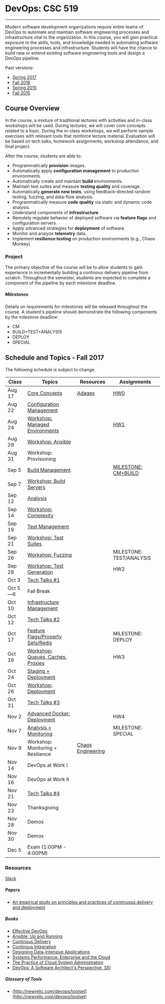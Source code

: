 # DevOps: CSC 519
-------------------------

Modern software development organizations require entire teams of DevOps to automate  and maintain software engineering processes and infrastructure vital to the organization. In this course, you will gain practical exposure to the skills, tools, and knowledge needed in automating software engineering processes and infrastructure. 
Students will have the chance to build new or extend existing software engineering tools and design a DevOps pipeline.

Past versions:
* [Spring 2017](https://github.com/CSC-DevOps/Course/tree/Spring2017)
* [Fall 2016](https://github.com/CSC-DevOps/Course/tree/Fall2016)
* [Spring 2015 ](https://github.com/CSC-DevOps/Course/tree/Spring2015)
* [Fall 2015 ](https://github.com/CSC-DevOps/Course/tree/Fall2015)

## Course Overview

In the course, a mixture of traditional lectures with activities and in-class workshops will be used.  During lectures, we will cover core concepts related to a topic. During the in-class workshops, we will perform sample exercises with relevant tools that reinforce lecture material.  Evaluation will be based on tech talks, homework assignments, workshop attendance, and final project.

After the course, students are able to:

* Programmatically **provision** images.
* Automatically apply **configuration management** to production environments.
* Automatically create and maintain **build** environments.
* Maintain test suites and measure **testing quality** and coverage.
* Automatically **generate new tests**, using feedback-directed random testing, fuzzing, and data-flow analysis.
* Programmatically measure **code quality** via static and dynamic code analysis.
* Understand components of **infrastructure**.
* Remotely regulate behavior of deployed software via **feature flags** and configuration servers.
* Apply advanced strategies for **deployment** of software.
* Monitor and analyze **telemetry** data.
* Implement **resilience testing** on production environments (e.g., Chaos Monkey).

### Project

The primary objective of the course will be to allow students to gain experience in incrementally building a continous delivery pipeline from scratch.  Throughout the semester, students are expected to complete a component of the pipeline by each milestone deadline.

##### Milestones

Details on requirements for milestones will be released throughout the course.  A student's pipeline should demonstrate the following components by the milestone deadline:

* CM
* BUILD+TEST+ANALYSIS
* DEPLOY
* SPECIAL

## Schedule and Topics - Fall 2017

The following schedule is subject to change.

| Class    | Topics                           |  Resources | Assignments       |
|----------|----------------------------------|------------| ----------------  |
| Aug 17   | [Core Concepts](http://tiny.cc/CSC-DevOpsCore) |  [Adages](https://github.com/CSC-DevOps/Course/blob/master/Readings/AdagesI.pdf)        | [HW0](https://github.com/CSC-DevOps/Course/blob/master/HW/HW0.md) |
| Aug 22   | [Configuration Management](http://tiny.cc/devops-cm-slides)  |            | |
| Aug 24   | [Workshop: Managed Environments](https://github.com/CSC-DevOps/CM/blob/master/README.md) |            | [HW1](HW/HW1.md) |
| Aug 29   | [Workshop: Ansible](https://github.com/CSC-DevOps/CM/blob/master/README.md) |  |   |
| Aug 31   | Workshop: Provisioning   |            |                   |
| Sep 5    | [Build Management](https://docs.google.com/presentation/d/1PeI-RbsisPtC8tbKMgtB3IDlffLjE6obQkp-tL0Cmsw/edit#slide=id.p)   |             | [MILESTONE: CM+BUILD](Project/CM.md) |
| Sep 7   |  [Workshop: Build Servers](https://github.com/CSC-DevOps/Course/blob/master/Workshops/Build.md)       |            |                   |
| Sep 12   | [Analysis](https://docs.google.com/presentation/d/1EkfcbwXko9gvtel0t4GD_cpE4me-OAIwdYt0p_OAeIs/edit#slide=id.p)                         |            |                   |
| Sep 14   | [Workshop: Complexity](https://github.com/CSC-DevOps/Complexity)                |            |                   |
| Sep 19   | [Test Management](https://docs.google.com/presentation/d/1Wv149dt56DAixTn5BqdyHwVxBWyHU1pk5ohL7jlVAWs/edit#slide=id.p)                  |            | |        
| Sep 21   | [Workshop: Test Suites]()    |      |    |
| Sep 26   | [Workshop: Fuzzing](https://github.com/CSC-DevOps/Fuzzing) |   |   MILESTONE: TEST/ANALYSIS |
| Sep 28   | [Workshop: Test Generation](https://github.com/CSC-DevOps/TestGeneration)   |   |  HW2   |
| Oct 3   |  [Tech Talks #1](https://github.com/CSC-DevOps/Course/blob/master/TechTalks.md)  |     |  |
| Oct 5&mdash;6    | Fall Break                       |            |                   |
| Oct 10   | [Infrastructure Management](https://1drv.ms/p/s!AG169vwdL5H_jUY)        |            |                   |
| Oct 12  |  [Tech Talks #2](https://github.com/CSC-DevOps/Course/blob/master/TechTalks.md)                   |     |                   |
| Oct 17   | [Feature Flags/Property Sets/Redis](https://docs.google.com/presentation/d/1cqVz0H4t-b7ZWMEbfBaYJDLSePhMOOjWW04CRzsIY5k/edit#slide=id.p)|            | MILESTONE: DEPLOY |
| Oct 19   | [Workshop: Queues, Caches, Proxies](https://github.com/CSC-DevOps/Queues)|            | HW3       |            
| Oct 24   | [Staging + Deployment](https://docs.google.com/presentation/d/1J3oDEPSGzDGa0B41Ppe8yA02tYicSgstVXHU5mGxU5w/edit#slide=id.g1da8fd6af9_0_196)             |            |                   |
| Oct 26    | [Workshop: Deployment](https://github.com/CSC-DevOps/Deployment/blob/master/README.md)             |            |                   |
| Oct 31   | [Tech Talks #3](https://github.com/CSC-DevOps/Course/blob/master/TechTalks.md)   |            |                   |
| Nov 2   | [Advanced Docker: Deployment](https://github.com/CSC-DevOps/Course/blob/master/Workshops/AdvancedDocker.md)                    |   | HW4    |
| Nov 7   | [Analysis + Monitoring](https://docs.google.com/presentation/d/1swei7oeXWZGnXe9gC1jlh4Gd1h9Ri6I6x2kTgKr1BVw/edit?usp=sharing)            |            | MILESTONE: SPECIAL|
| Nov 9   | Workshop: Monitoring + Resilience|  [Chaos Engineering](https://www.facebook.com/notes/tpm-networking-group/notes-from-chaos-community-day-nov-4th-2015/1042668315800057)          |                   |
| Nov 14   |  DevOps at Work I   |            |             |
| Nov 16   |  DevOps at Work II  |            |             |
| Nov 21   | [Tech Talks #4](https://github.com/CSC-DevOps/Course/blob/master/TechTalks.md)          |                   |
| Nov 23   | Thanksgiving                     |            |                   |
| Nov 28   | Demos                     |            |                   |
| Nov 30   | Demos                     |            |                   |
| Dec 5   | Exam (1:00PM - 4:00PM)           |            |                   |
### Resources

[Slack](https://cscdevops-fall2017.slack.com)

##### Papers

* [An empirical study on principles and practices of continuous delivery and deployment](https://peerj.com/preprints/1889.pdf)

##### Books

* [Effective DevOps](https://www.amazon.com/Effective-DevOps-Building-Collaboration-Affinity/dp/1491926309)
* [Ansible: Up and Running](http://www.ansiblebook.com/)
* [Continous Delivery](http://continuousdelivery.com/)
* [Continous Integration](http://www.amazon.com/Continuous-Integration-Improving-Software-Reducing/dp/0321336380)
* [Designing Data-Intensive Applications](http://dataintensive.net/)
* [Systems Performance: Enterprise and the Cloud](http://www.brendangregg.com/sysperfbook.html)
* [The Practice of Cloud System Administration](http://the-cloud-book.com/)
* [DevOps: A Software Architect's Perspective, SEI](http://www.amazon.com/DevOps-Software-Architects-Perspective-Engineering/dp/0134049845)

##### Glossary of Tools

* [http://newrelic.com/devops/toolset](http://newrelic.com/devops/toolset)
